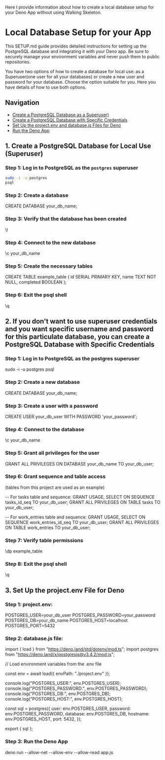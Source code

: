 Here I provide information about how to create a local database setup for your Deno App without using Walking Skeleton.


# Local Database Setup for your App

This SETUP.md guide provides detailed instructions for setting up the PostgreSQL database and integrating it with your Deno app. Be sure to securely manage your environment variables and never push them to public repositories.

You have two options of how to create a database for local use: as a Superuser(one user for all your databases) or create a new user and password for your database. Choose the option suitable for you. Here you have details of how to use both options.

## Navigation
- [Create a PostgreSQL Database as a Superuser)](#1-create-a-postgresql-database-for-local-use-superuser)
- [Create a PostgreSQL Database with Specific Credentials](#2-create-a-postgresql-database-with-specific-credentials)
- [Set Up the project.env and database.js Files for Deno](#3-set-up-the-projectenv-file-for-deno)
- [Run the Deno App](#run-the-deno-app)

## 1. Create a PostgreSQL Database for Local Use (Superuser)

### Step 1: Log in to PostgreSQL as the `postgres` superuser

```bash
sudo -i -u postgres
psql
```

### Step 2: Create a database

CREATE DATABASE your_db_name;

### Step 3: Verify that the database has been created

\l

### Step 4: Connect to the new database

\c your_db_name

### Step 5: Create the necessary tables

CREATE TABLE example_table (
  id SERIAL PRIMARY KEY,
  name TEXT NOT NULL,
  completed BOOLEAN
);

### Step 6: Exit the psql shell

 \q




## 2. If you don't want to use superuser credentials and you want specific username and password for this particulate database, you can create a PostgreSQL Database with Specific Credentials

### Step 1: Log in to PostgreSQL as the postgres superuser

sudo -i -u postgres
psql

### Step 2: Create a new database

CREATE DATABASE your_db_name;

### Step 3: Create a user with a password

CREATE USER your_db_user WITH PASSWORD 'your_password';

### Step 4: Connect to the database

\c your_db_name

### Step 5: Grant all privileges for the user

GRANT ALL PRIVILEGES ON DATABASE your_db_name TO your_db_user;

### Step 6: Grant sequence and table access

(tables from this project are used as an example)

-- For tasks table and sequence:
GRANT USAGE, SELECT ON SEQUENCE tasks_id_seq TO your_db_user;
GRANT ALL PRIVILEGES ON TABLE tasks TO your_db_user;

-- For work_entries table and sequence:
GRANT USAGE, SELECT ON SEQUENCE work_entries_id_seq TO your_db_user;
GRANT ALL PRIVILEGES ON TABLE work_entries TO your_db_user;


### Step 7: Verify table permissions

\dp example_table

### Step 8: Exit the psql shell

\q


## 3. Set Up the project.env File for Deno

### Step 1: project.env:

POSTGRES_USER=your_db_user
POSTGRES_PASSWORD=your_password
POSTGRES_DB=your_db_name
POSTGRES_HOST=localhost
POSTGRES_PORT=5432


### Step 2: database.js file:

import { load } from "https://deno.land/std/dotenv/mod.ts";
import postgres from "https://deno.land/x/postgresjs@v3.4.2/mod.js";

// Load environment variables from the .env file

const env = await load({ envPath: "./project.env" });

console.log("POSTGRES_USER:", env.POSTGRES_USER);
console.log("POSTGRES_PASSWORD:", env.POSTGRES_PASSWORD);
console.log("POSTGRES_DB:", env.POSTGRES_DB);
console.log("POSTGRES_HOST:", env.POSTGRES_HOST);

const sql = postgres({
  user: env.POSTGRES_USER,
  password: env.POSTGRES_PASSWORD,
  database: env.POSTGRES_DB,
  hostname: env.POSTGRES_HOST,
  port: 5432,
});

export { sql };


### Step 3: Run the Deno App

deno run --allow-net --allow-env --allow-read app.js






